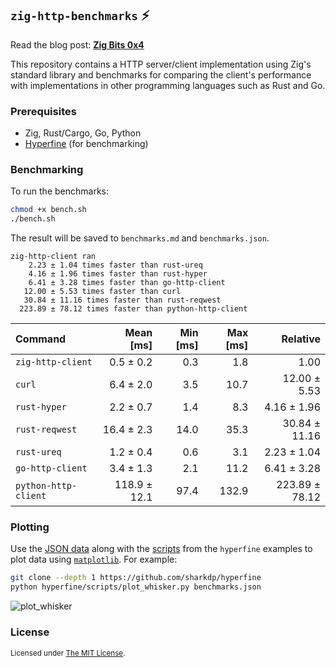 ## `zig-http-benchmarks` ⚡

Read the blog post: [**Zig Bits 0x4**](https://blog.orhun.dev/zig-bits-04/)

This repository contains a HTTP server/client implementation using Zig's standard library and benchmarks for comparing the client's performance with implementations in other programming languages such as Rust and Go.

### Prerequisites

- Zig, Rust/Cargo, Go, Python
- [Hyperfine](https://github.com/sharkdp/hyperfine) (for benchmarking)

### Benchmarking

To run the benchmarks:

```sh
chmod +x bench.sh
./bench.sh
```

The result will be saved to `benchmarks.md` and `benchmarks.json`.

```
zig-http-client ran
    2.23 ± 1.04 times faster than rust-ureq
    4.16 ± 1.96 times faster than rust-hyper
    6.41 ± 3.28 times faster than go-http-client
   12.00 ± 5.53 times faster than curl
   30.84 ± 11.16 times faster than rust-reqwest
  223.89 ± 78.12 times faster than python-http-client
```

| Command              |    Mean [ms] | Min [ms] | Max [ms] |       Relative |
| :------------------- | -----------: | -------: | -------: | -------------: |
| `zig-http-client`    |    0.5 ± 0.2 |      0.3 |      1.8 |           1.00 |
| `curl`               |    6.4 ± 2.0 |      3.5 |     10.7 |   12.00 ± 5.53 |
| `rust-hyper`         |    2.2 ± 0.7 |      1.4 |      8.3 |    4.16 ± 1.96 |
| `rust-reqwest`       |   16.4 ± 2.3 |     14.0 |     35.3 |  30.84 ± 11.16 |
| `rust-ureq`          |    1.2 ± 0.4 |      0.6 |      3.1 |    2.23 ± 1.04 |
| `go-http-client`     |    3.4 ± 1.3 |      2.1 |     11.2 |    6.41 ± 3.28 |
| `python-http-client` | 118.9 ± 12.1 |     97.4 |    132.9 | 223.89 ± 78.12 |

### Plotting

Use the [JSON data](https://github.com/sharkdp/hyperfine#json) along with the [scripts](https://github.com/sharkdp/hyperfine/tree/master/scripts) from the `hyperfine` examples to plot data using [`matplotlib`](https://matplotlib.org/). For example:

```sh
git clone --depth 1 https://github.com/sharkdp/hyperfine
python hyperfine/scripts/plot_whisker.py benchmarks.json
```

![plot_whisker](https://user-images.githubusercontent.com/24392180/250958779-3c9b78ce-c5f2-45fa-bb8f-278fb076eb37.jpg)

### License

<sup>
Licensed under <a href="LICENSE">The MIT License</a>.
</sup>
